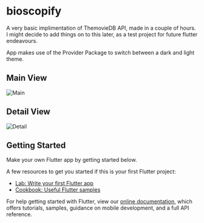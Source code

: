 # bioscopify

A very basic implimentation of ThemovieDB API, made in a couple of hours. I might decide to add things on to this later, as a test project for future flutter endeavours.

App makes use of the Provider Package to switch between a dark and light theme.

## Main View
![Main](https://i.imgur.com/0hfFvCC.jpg)

## Detail View
![Detail](https://i.imgur.com/TIpR00a.jpg)

## Getting Started

Make your own Flutter app by getting started below.

A few resources to get you started if this is your first Flutter project:

- [Lab: Write your first Flutter app](https://flutter.dev/docs/get-started/codelab)
- [Cookbook: Useful Flutter samples](https://flutter.dev/docs/cookbook)

For help getting started with Flutter, view our 
[online documentation](https://flutter.dev/docs), which offers tutorials, 
samples, guidance on mobile development, and a full API reference.
